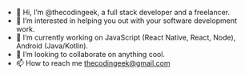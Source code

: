 - 👋 Hi, I’m @thecodingeek, a full stack developer and a freelancer.
- 👀 I’m interested in helping you out with your software development work.
- 🌱 I’m currently working on JavaScript (React Native, React, Node), Android (Java/Kotlin).
- 💞️ I’m looking to collaborate on anything cool.
- 📫 How to reach me thecodingeek@gmail.com

<!---
thecodingeek/thecodingeek is a ✨ special ✨ repository because its `README.md` (this file) appears on your GitHub profile.
You can click the Preview link to take a look at your changes.
--->

